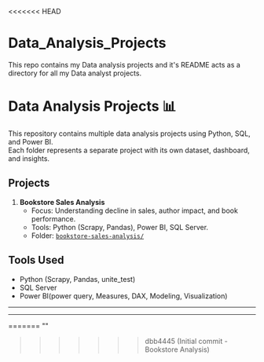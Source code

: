 <<<<<<< HEAD
# Data_Analysis_Projects
This repo contains my Data analysis projects and it's README acts as a directory for all my Data analyst projects.

 # Data Analysis Projects 📊

This repository contains multiple data analysis projects using Python, SQL, and Power BI.  
Each folder represents a separate project with its own dataset, dashboard, and insights.  

## Projects

1. **Bookstore Sales Analysis**
   - Focus: Understanding decline in sales, author impact, and book performance.
   - Tools: Python (Scrapy, Pandas), Power BI, SQL Server.
   - Folder: [`bookstore-sales-analysis/`](./bookstore-sales-analysis)

## Tools Used
- Python (Scrapy, Pandas, unite_test)
- SQL Server 
- Power BI(power query, Measures, DAX, Modeling, Visualization)

--------------------------------------------------------------------------------------------
--------------------------------------------------------------------------------------------
=======
"" 
>>>>>>> dbb4445 (Initial commit - Bookstore Analysis)
